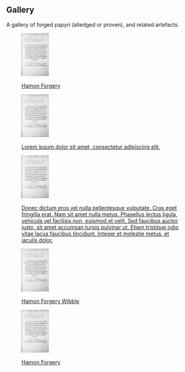 ## Gallery

A gallery of forged papyri (alledged or proven), and related
artefacts.



<figure class="thumb">
<a href="/galleryHamon">
<p><img src="/images/Hamon_thumb.jpg"/></p>
<figcaption> Hamon Forgery </figcaption>

</a>
</figure>


<figure class="thumb">
<a href="/galleryHamon">
<p><img src="/images/Hamon_thumb.jpg"/></p>
<figcaption> Lorem ipsum dolor sit amet, consectetur adipiscing elit.  </figcaption>

</a>
</figure>


<figure class="thumb">
<a href="/galleryHamon">
<p><img src="/images/Hamon_thumb.jpg"/></p>
<figcaption> Donec dictum eros vel nulla pellentesque vulputate. Cras eget fringilla erat. Nam sit amet nulla metus. Phasellus lectus ligula, vehicula vel facilisis non, euismod et velit. Sed faucibus auctor justo, sit amet accumsan turpis pulvinar ut. Etiam tristique odio vitae lacus faucibus tincidunt. Integer et molestie metus, et iaculis dolor. </figcaption>

</a>
</figure>


<figure class="thumb">
<a href="/galleryHamon">
<p><img src="/images/Hamon_thumb.jpg"/></p>
<figcaption> Hamon Forgery Wibble </figcaption>

</a>
</figure>


<figure class="thumb">
<a href="/galleryHamon">
<p><img src="/images/Hamon_thumb.jpg"/></p>
<figcaption> Hamon Forgery </figcaption>

</a>
</figure>


